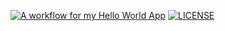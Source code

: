 [![A workflow for my Hello World App](https://github.com/40794417KaungKhantPaing/sem/actions/workflows/main.yml/badge.svg)](https://github.com/40794417KaungKhantPaing/sem/actions/workflows/main.yml)
[![LICENSE](https://img.shields.io/github/license/40794417KaungKhantPaing/sem.svg?style=flat-square)](https://github.com/40794417KaungKhantPaing/sem/blob/master/LICENSE)


